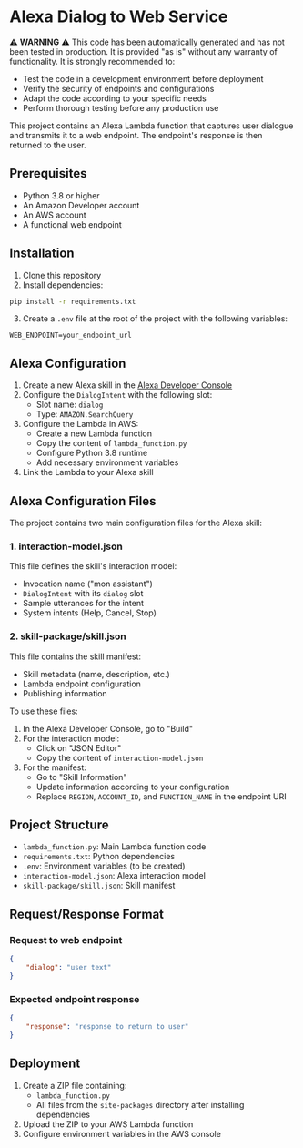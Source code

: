 # Alexa Dialog to Web Service

⚠️ **WARNING** ⚠️
This code has been automatically generated and has not been tested in production. It is provided "as is" without any warranty of functionality. It is strongly recommended to:
- Test the code in a development environment before deployment
- Verify the security of endpoints and configurations
- Adapt the code according to your specific needs
- Perform thorough testing before any production use

This project contains an Alexa Lambda function that captures user dialogue and transmits it to a web endpoint. The endpoint's response is then returned to the user.

## Prerequisites

- Python 3.8 or higher
- An Amazon Developer account
- An AWS account
- A functional web endpoint

## Installation

1. Clone this repository
2. Install dependencies:
```bash
pip install -r requirements.txt
```

3. Create a `.env` file at the root of the project with the following variables:
```
WEB_ENDPOINT=your_endpoint_url
```

## Alexa Configuration

1. Create a new Alexa skill in the [Alexa Developer Console](https://developer.amazon.com/alexa)
2. Configure the `DialogIntent` with the following slot:
   - Slot name: `dialog`
   - Type: `AMAZON.SearchQuery`
3. Configure the Lambda in AWS:
   - Create a new Lambda function
   - Copy the content of `lambda_function.py`
   - Configure Python 3.8 runtime
   - Add necessary environment variables
4. Link the Lambda to your Alexa skill

## Alexa Configuration Files

The project contains two main configuration files for the Alexa skill:

### 1. interaction-model.json
This file defines the skill's interaction model:
- Invocation name ("mon assistant")
- `DialogIntent` with its `dialog` slot
- Sample utterances for the intent
- System intents (Help, Cancel, Stop)

### 2. skill-package/skill.json
This file contains the skill manifest:
- Skill metadata (name, description, etc.)
- Lambda endpoint configuration
- Publishing information

To use these files:
1. In the Alexa Developer Console, go to "Build"
2. For the interaction model:
   - Click on "JSON Editor"
   - Copy the content of `interaction-model.json`
3. For the manifest:
   - Go to "Skill Information"
   - Update information according to your configuration
   - Replace `REGION`, `ACCOUNT_ID`, and `FUNCTION_NAME` in the endpoint URI

## Project Structure

- `lambda_function.py`: Main Lambda function code
- `requirements.txt`: Python dependencies
- `.env`: Environment variables (to be created)
- `interaction-model.json`: Alexa interaction model
- `skill-package/skill.json`: Skill manifest

## Request/Response Format

### Request to web endpoint
```json
{
    "dialog": "user text"
}
```

### Expected endpoint response
```json
{
    "response": "response to return to user"
}
```

## Deployment

1. Create a ZIP file containing:
   - `lambda_function.py`
   - All files from the `site-packages` directory after installing dependencies
2. Upload the ZIP to your AWS Lambda function
3. Configure environment variables in the AWS console 